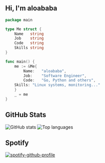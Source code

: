 ## Hi, I'm aloababa

```go
package main

type Me struct {
	Name   string
	Job    string
	Code   string
	Skills string
}

func main() {
	me := &Me{
		Name:   "aloababa",
		Job:    "Software Engineer",
		Code:   "Go, Python and others",
    Skills: "Linux systems, monitoring..."
	}
	_ = me
}
```

## GitHub Stats
![GitHub stats](https://github-readme-stats.vercel.app/api?username=aloababa&show_icons=true&theme=dark&include_all_commits=true)
![Top languages](https://github-readme-stats.vercel.app/api/top-langs/?username=aloababa&layout=compact&show_icons=true&theme=dark&langs_count=7)

## Spotify
[![spotify-github-profile](https://spotify-github-profile.vercel.app/api/view?uid=ilan99&cover_image=true&theme=compact)](https://github.com/kittinan/spotify-github-profile)
